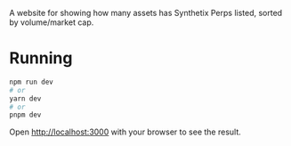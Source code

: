 A website for showing how many assets has Synthetix Perps listed, sorted by volume/market cap.

# Running

```bash
npm run dev
# or
yarn dev
# or
pnpm dev
```

Open [http://localhost:3000](http://localhost:3000) with your browser to see the result.
